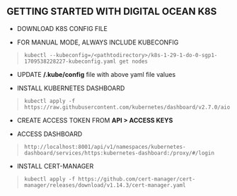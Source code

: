 ## GETTING STARTED WITH DIGITAL OCEAN K8S

- DOWNLOAD K8S CONFIG FILE

- FOR MANUAL MODE, ALWAYS INCLUDE KUBECONFIG
>     kubectl --kubeconfig=/<pathtodirectory>/k8s-1-29-1-do-0-sgp1-1709538228227-kubeconfig.yaml get nodes

- UPDATE **/.kube/config** file with above yaml file values

- INSTALL KUBERNETES DASHBOARD
>     kubectl apply -f https://raw.githubusercontent.com/kubernetes/dashboard/v2.7.0/aio/deploy/recommended.yaml

- CREATE ACCESS TOKEN FROM **API > ACCESS KEYS**

- ACCESS DASHBOARD
>     http://localhost:8001/api/v1/namespaces/kubernetes-dashboard/services/https:kubernetes-dashboard:/proxy/#/login

- INSTALL CERT-MANAGER
>     kubectl apply -f https://github.com/cert-manager/cert-manager/releases/download/v1.14.3/cert-manager.yaml